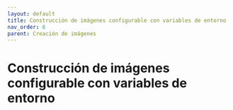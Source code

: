 ```yaml
---
layout: default
title: Construcción de imágenes configurable con variables de entorno
nav_order: 6
parent: Creación de imágenes
---
```


# Construcción de imágenes configurable con variables de entorno